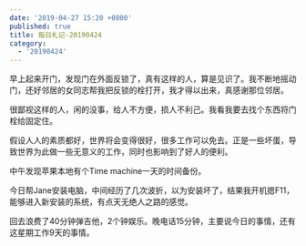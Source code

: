 ```yaml
---
date: '2019-04-27 15:20 +0800'
published: true
title: 每日札记-20190424
category:
  - '20190424'
---
```

早上起来开门，发现门在外面反锁了，真有这样的人，算是见识了。我不断地摇动门，还好邻居的女同志帮我把反锁的栓打开，我才得以出来，真感谢那位邻居。

很鄙视这样的人，闲的没事，给人不方便，损人不利己。我看我要去找个东西将门栓给固定住。

假设人人的素质都好，世界将会变得很好，很多工作可以免去。正是一些坏蛋，导致世界为此做一些无意义的工作，同时也影响到了好人的便利。

中午发现苹果本地有个Time machine一天的时间备份。

今日帮Jane安装电脑，中间经历了几次波折，以为安装坏了，结果我开机摁F11，能够进入新安装的系统，有点天无绝人之路的感觉。

回去浪费了40分钟弹吉他，2个钟娱乐。晚电话15分钟，主要说今日的事情，还有这星期工作9天的事情。

